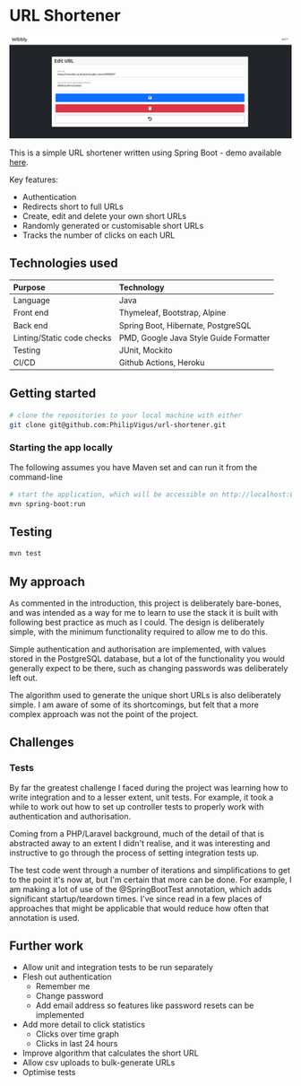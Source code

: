 # URL Shortener

![main screenshot](./main-screenshot.png)

This is a simple URL shortener written using Spring Boot - demo available [here](http://wibbly.xyz).

Key features:

- Authentication
- Redirects short to full URLs
- Create, edit and delete your own short URLs
- Randomly generated or customisable short URLs
- Tracks the number of clicks on each URL

## Technologies used

| Purpose                    | Technology                             |
| :------------------------- | :------------------------------------- |
| Language                   | Java                                   |
| Front end                  | Thymeleaf, Bootstrap, Alpine           |
| Back end                   | Spring Boot, Hibernate, PostgreSQL     |
| Linting/Static code checks | PMD, Google Java Style Guide Formatter |
| Testing                    | JUnit, Mockito                         |
| CI/CD                      | Github Actions, Heroku                 |

## Getting started

```bash
# clone the repositories to your local machine with either
git clone git@github.com:PhilipVigus/url-shortener.git
```

### Starting the app locally

The following assumes you have Maven set and can run it from the command-line

```bash
# start the application, which will be accessible on http://localhost:8080/
mvn spring-boot:run
```

## Testing

```bash
mvn test
```

## My approach

As commented in the introduction, this project is deliberately bare-bones, and was intended as a way for me to learn to
use the stack it is built with following best practice as much as I could. The design is deliberately simple, with the
minimum functionality required to allow me to do this.

Simple authentication and authorisation are implemented, with values stored in the PostgreSQL database, but a lot of the
functionality you would generally expect to be there, such as changing passwords was deliberately left out.

The algorithm used to generate the unique short URLs is also deliberately simple. I am aware of some of its
shortcomings, but felt that a more complex approach was not the point of the project.

## Challenges

### Tests

By far the greatest challenge I faced during the project was learning how to write integration and to a lesser extent,
unit tests. For example, it took a while to work out how to set up controller tests to properly work with
authentication and authorisation.

Coming from a PHP/Laravel background, much of the detail of that is abstracted away to an extent I didn't realise, and
it was interesting and instructive to go through the process of setting integration tests up.

The test code went through a number of iterations and simplifications to get to the point it's now at, but I'm certain
that more can be done. For example, I am making a lot of use of the @SpringBootTest annotation, which adds significant
startup/teardown times. I've since read in a few places of approaches that might be applicable that would reduce how
often that annotation is used.

## Further work

- Allow unit and integration tests to be run separately
- Flesh out authentication
  - Remember me
  - Change password
  - Add email address so features like password resets can be implemented
- Add more detail to click statistics
  - Clicks over time graph
  - Clicks in last 24 hours
- Improve algorithm that calculates the short URL
- Allow csv uploads to bulk-generate URLs
- Optimise tests
